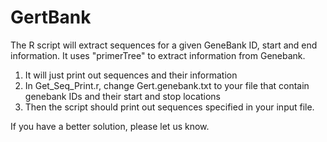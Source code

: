 # GertBank
 The R script will extract sequences for a given GeneBank ID, start and end information. It uses "primerTree" to extract information from Genebank.  
1. It will just print out sequences and their information
2. In Get_Seq_Print.r, change Gert.genebank.txt to your file that contain genebank IDs and their start and stop locations
3. Then the script should print out sequences specified in your input file. 

If you have a better solution, please let us know.  




